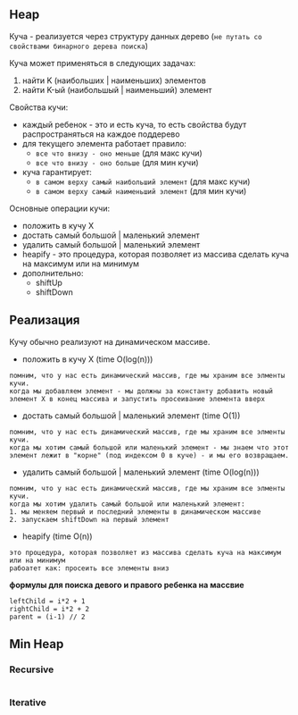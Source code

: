 ## Heap
Куча - реализуется через структуру данных дерево (`не путать со свойствами бинарного дерева поиска`)

Куча может применяться в следующих задачах:
1. найти K (наибольших | наименьших) элементов
2. найти K-ый (наибольшый | наименьший) элемент


Свойства кучи:
- каждый ребенок - это и есть куча, то есть свойства будут распространяться на каждое поддерево
- для текущего элемента работает правило: 
    - `все что внизу - оно меньше` (для макс кучи)
    - `все что внизу - оно больше` (для мин кучи)
- куча гарантирует:
    - `в самом верху самый наибольший элемент` (для макс кучи)
    - `в самом верху самый наименьший элемент` (для мин кучи)


Основные операции кучи:
- положить в кучу X
- достать самый большой | маленький элемент
- удалить самый большой | маленький элемент
- heapify - это процедура, которая позволяет из массива сделать куча на максимум или на минимум
- дополнительно:
    - shiftUp
    - shiftDown


## Реализация
Кучу обычно реализуют на динамическом массиве.

- положить в кучу X (time O(log(n)))
```
помним, что у нас есть динамический массив, где мы храним все элменты кучи.
когда мы добавляем элемент - мы должны за константу добавить новый элемент X в конец массива и запустить просеивание элемента вверх
```

- достать самый большой | маленький элемент (time O(1))
```
помним, что у нас есть динамический массив, где мы храним все элменты кучи.
когда мы хотим самый большой или маленький элемент - мы знаем что этот элемент лежит в "корне" (под индексом 0 в куче) - и мы его возвращаем.
```

- удалить самый большой | маленький элемент (time O(log(n)))
```
помним, что у нас есть динамический массив, где мы храним все элменты кучи.
когда мы хотим удалить самый большой или маленький элемент:
1. мы меняем первый и последний элементы в динамическом массиве
2. запускаем shiftDown на первый элемент
```

- heapify (time O(n))
```
это процедура, которая позволяет из массива сделать куча на максимум или на минимум
рабоатет как: просеить все элементы вниз
```


**формулы для поиска девого и правого ребенка на массвие**
```text
leftChild = i*2 + 1
rightChild = i*2 + 2
parent = (i-1) // 2
```

## Min Heap
### Recursive
```python
```

### Iterative
```python
```